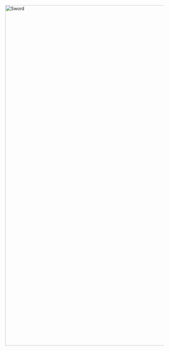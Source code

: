 <img width="1920" height="1080" alt="Sword" src="https://github.com/user-attachments/assets/883d673c-8140-4f7d-8c17-b4eb91ecff9a" />
